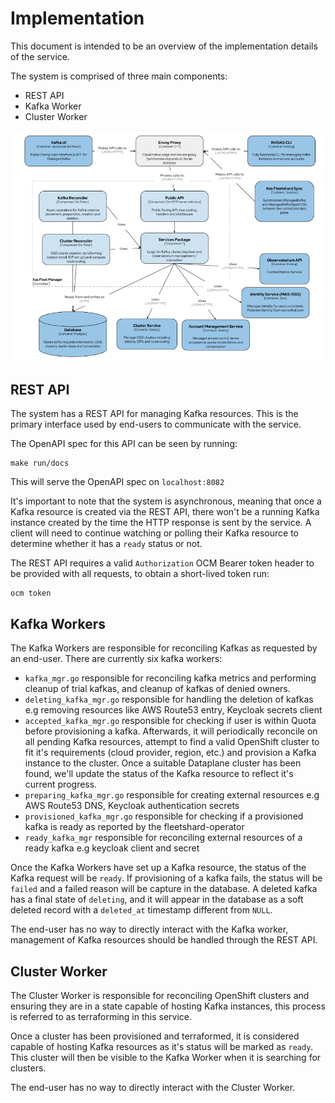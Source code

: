 # Implementation

This document is intended to be an overview of the implementation details of the service.

The system is comprised of three main components:

- REST API
- Kafka Worker
- Cluster Worker

![Component Architecture Diagram](images/kas-fleet-manager-component-architecture.png)

## REST API

The system has a REST API for managing Kafka resources. This is the primary interface used by
end-users to communicate with the service.

The OpenAPI spec for this API can be seen by running:

```
make run/docs
```

This will serve the OpenAPI spec on `localhost:8082`

It's important to note that the system is asynchronous, meaning that once a Kafka resource is
created via the REST API, there won't be a running Kafka instance created by the time the HTTP
response is sent by the service. A client will need to continue watching or polling their Kafka
resource to determine whether it has a `ready` status or not.

The REST API requires a valid `Authorization` OCM Bearer token header to be provided with all
requests, to obtain a short-lived token run:

```
ocm token
```

## Kafka Workers

The Kafka Workers are responsible for reconciling Kafkas as requested by an end-user. 
There are currently six kafka workers:
- `kafka_mgr.go` responsible for reconciling kafka metrics and performing cleanup of trial kafkas, and cleanup of kafkas of denied owners. 
- `deleting_kafka_mgr.go` responsible for handling the deletion of kafkas e.g removing resources like AWS Route53 entry, Keycloak secrets client
- `accepted_kafka_mgr.go` responsible for checking if user is within Quota before provisioning a kafka. Afterwards, it will periodically reconcile on all pending Kafka resources, attempt to find a valid OpenShift cluster to fit it's requirements (cloud provider, region, etc.) and provision a Kafka instance to the cluster. Once a suitable Dataplane cluster has been found, we'll update the status of the Kafka resource to reflect it's current progress. 
- `preparing_kafka_mgr.go` responsible for creating external resources e.g AWS Route53 DNS, Keycloak authentication secrets 
- `provisioned_kafka_mgr.go` responsible for checking if a provisioned kafka is ready as reported by the fleetshard-operator
- `ready_kafka_mgr` responsible for reconciling external resources of a ready kafka e.g keycloak client and secret

Once the Kafka Workers have set up a Kafka resource, the status of the Kafka request will be `ready`.
If provisioning of a kafka fails, the status will be `failed` and a failed reason will be capture in the database. 
A deleted kafka has a final state of `deleting`, and it will appear in the database as a soft deleted record with a `deleted_at` timestamp different from `NULL`. 

The end-user has no way to directly interact with the Kafka worker, management of Kafka resources should be handled through the REST API.
## Cluster Worker

The Cluster Worker is responsible for reconciling OpenShift clusters and ensuring they are in a
state capable of hosting Kafka instances, this process is referred to as terraforming in this
service.

Once a cluster has been provisioned and terraformed, it is considered capable of hosting Kafka
resources as it's status will be marked as `ready`. This cluster will then be visible to the Kafka
Worker when it is searching for clusters.

The end-user has no way to directly interact with the Cluster Worker.
